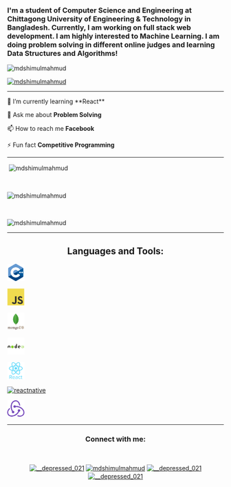 
<h3 align="left">I'm a student of Computer Science and Engineering at Chittagong University of Engineering & Technology in Bangladesh. Currently, I am working on full stack web development. I am highly interested to Machine Learning. I am doing problem solving in different online judges and learning Data Structures and Algorithms! </h3>

<p align="left"> <img src="https://komarev.com/ghpvc/?username=mdshimulmahmud&label=Profile%20views&color=0e75b6&style=flat" alt="mdshimulmahmud" /> </p>

<p align="left, background: dark, display:flex, padding:5px, margin: 5px, font-color: white"> 
  <a href="https://github.com/ryo-ma/github-profile-trophy">
  <img src="https://github-profile-trophy.vercel.app/?username=mdshimulmahmud" alt="mdshimulmahmud" />
  </a>
</p>
<hr>
🌱 I’m currently learning **React**

💬 Ask me about **Problem Solving**

📫 How to reach me **Facebook**

⚡ Fun fact **Competitive Programming**
<br>
<hr>
<p align="background: dark">&nbsp;<img align="center" src="https://github-readme-stats.vercel.app/api?username=mdshimulmahmud&show_icons=true&locale=en" alt="mdshimulmahmud" /></p>
<br>
<p align="background: dark">
  <img align="center" src="https://github-readme-streak-stats.herokuapp.com/?user=mdshimulmahmud&" alt="mdshimulmahmud" />
</p>
<br>
<p align="background: dark">
  <img align="center" src="https://github-readme-stats.vercel.app/api/top-langs?username=mdshimulmahmud&show_icons=true&locale=en&layout=compact" alt="mdshimulmahmud" />
</p>
<hr>
<h2 align="center">Languages and Tools:</h2> 
<p align="center">

<a href="https://www.w3schools.com/cpp/" target="_blank" rel="noreferrer"> <img src="https://raw.githubusercontent.com/devicons/devicon/master/icons/cplusplus/cplusplus-original.svg" alt="cplusplus" width="40" height="40"/> </a>


<a href="https://developer.mozilla.org/en-US/docs/Web/JavaScript" target="_blank" rel="noreferrer"> <img src="https://raw.githubusercontent.com/devicons/devicon/master/icons/javascript/javascript-original.svg" alt="javascript" width="40" height="40"/> </a>

<a href="https://www.mongodb.com/" target="_blank" rel="noreferrer"> <img src="https://raw.githubusercontent.com/devicons/devicon/master/icons/mongodb/mongodb-original-wordmark.svg" alt="mongodb" width="40" height="40"/> </a>

<a href="https://nodejs.org" target="_blank" rel="noreferrer"> <img src="https://raw.githubusercontent.com/devicons/devicon/master/icons/nodejs/nodejs-original-wordmark.svg" alt="nodejs" width="40" height="40"/> </a>

<a href="https://reactjs.org/" target="_blank" rel="noreferrer"> <img src="https://raw.githubusercontent.com/devicons/devicon/master/icons/react/react-original-wordmark.svg" alt="react" width="40" height="40"/> </a>

<a href="https://reactnative.dev/" target="_blank" rel="noreferrer"> <img src="https://reactnative.dev/img/header_logo.svg" alt="reactnative" width="40" height="40"/> </a>

<a href="https://redux.js.org" target="_blank" rel="noreferrer"> <img src="https://raw.githubusercontent.com/devicons/devicon/master/icons/redux/redux-original.svg" alt="redux" width="40" height="40"/> </a> 

</p>
<hr>
<h3 align="center">Connect with me:</h3>
<br>
<p align="center">
<a href="https://twitter.com/__depressed_021" target="blank"><img align="center" src="https://raw.githubusercontent.com/rahuldkjain/github-profile-readme-generator/master/src/images/icons/Social/twitter.svg" alt="__depressed_021" height="30" width="40" /></a>
<a href="https://linkedin.com/in/mdshimulmahmud" target="blank"><img align="center" src="https://raw.githubusercontent.com/rahuldkjain/github-profile-readme-generator/master/src/images/icons/Social/linked-in-alt.svg" alt="mdshimulmahmud" height="30" width="40" /></a>
<a href="https://fb.com/__depressed_021" target="blank"><img align="center" src="https://raw.githubusercontent.com/rahuldkjain/github-profile-readme-generator/master/src/images/icons/Social/facebook.svg" alt="__depressed_021" height="30" width="40" /></a>
<a href="https://instagram.com/__depressed_021" target="blank"><img align="center" src="https://raw.githubusercontent.com/rahuldkjain/github-profile-readme-generator/master/src/images/icons/Social/instagram.svg" alt="__depressed_021" height="30" width="40" /></a>
</p>
